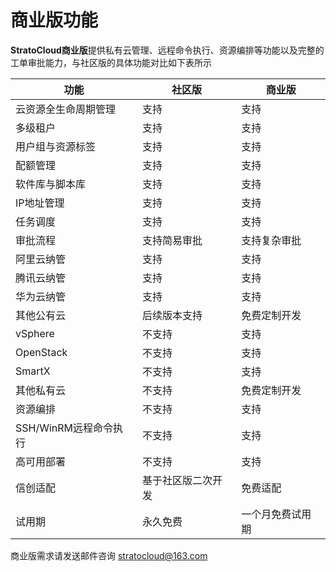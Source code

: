 # 商业版功能
**StratoCloud商业版**提供私有云管理、远程命令执行、资源编排等功能以及完整的工单审批能力，与社区版的具体功能对比如下表所示

| 功能              | 社区版       | 商业版      |
|-----------------|-----------|----------|
| 云资源全生命周期管理      | 支持        | 支持       |
| 多级租户            | 支持        | 支持       |
| 用户组与资源标签        | 支持        | 支持       |
| 配额管理            | 支持        | 支持       |
| 软件库与脚本库         | 支持        | 支持       |
| IP地址管理          | 支持        | 支持       |
| 任务调度            | 支持        | 支持       |
| 审批流程            | 支持简易审批    | 支持复杂审批   |
| 阿里云纳管           | 支持        | 支持       |
| 腾讯云纳管           | 支持        | 支持       |
| 华为云纳管           | 支持        | 支持       |
| 其他公有云           | 后续版本支持    | 免费定制开发   |
| vSphere         | 不支持       | 支持       |
| OpenStack       | 不支持       | 支持       |
| SmartX          | 不支持       | 支持       |
| 其他私有云           | 不支持       | 免费定制开发   |
| 资源编排            | 不支持       | 支持       |
| SSH/WinRM远程命令执行 | 不支持       | 支持       |
| 高可用部署           | 不支持       | 支持       |
| 信创适配            | 基于社区版二次开发 | 免费适配     |
| 试用期             | 永久免费      | 一个月免费试用期 |

商业版需求请发送邮件咨询 [stratocloud@163.com](mailto:stratocloud@163.com)